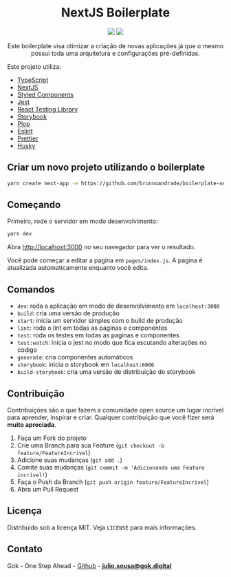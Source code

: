 <h1 align="center">NextJS Boilerplate</h1>

<p align="center">
  <img src="https://img.shields.io/static/v1?label=nextjs&message=framework&color=black&style=for-the-badge&logo=NEXTJS"/>
  <img src="https://img.shields.io/static/v1?label=typescript&message=language&color=blue&style=for-the-badge&logo=TYPESCRIPT"/>
</p>

<p align="center">Este boilerplate visa otimizar a criação de novas aplicações já que o mesmo possui toda uma arquitetura e configurações pré-definidas.</p>

Este projeto utiliza:

- [TypeScript](https://www.typescriptlang.org/)
- [NextJS](https://nextjs.org/)
- [Styled Components](https://styled-components.com/)
- [Jest](https://jestjs.io/)
- [React Testing Library](https://testing-library.com/docs/react-testing-library/intro)
- [Storybook](https://storybook.js.org/)
- [Plop](https://plopjs.com/)
- [Eslint](https://eslint.org/)
- [Prettier](https://prettier.io/)
- [Husky](https://github.com/typicode/husky)

## Criar um novo projeto utilizando o boilerplate

```bash
yarn create next-app -e https://github.com/brunnoandrade/boilerplate-nextjs
```

## Começando

Primeiro, rode o servidor em modo desenvolvimento:

```bash
yarn dev
```

Abra [http://localhost:3000](http://localhost:3000) no seu navegador para ver o resultado.

Você pode começar a editar a pagina em `pages/index.js`. A pagina é atualizada automaticamente enquanto você edita.

## Comandos

- `dev`: roda a aplicação em modo de desenvolvimento em `localhost:3000`
- `build`: cria uma versão de produção
- `start`: inicia um servidor simples com o build de produção
- `lint`: roda o lint em todas as paginas e componentes
- `test`: roda os testes em todas as paginas e componentes
- `test:watch`: inicia o jest no modo que fica escutando alterações no código
- `generate`: cria componentes automáticos
- `storybook`: inicia o storybook em `localhost:6006`
- `build-storybook`: cria uma versão de distribuição do storybook

<!-- CONTRIBUTING -->

## Contribuição

Contribuições são o que fazem a comunidade open source um lugar incrível para aprender, inspirar e criar. Qualquer contribuição que você fizer será **muito apreciada**.

1. Faça um Fork do projeto
2. Crie uma Branch para sua Feature (`git checkout -b feature/FeatureIncrivel`)
3. Adicione suas mudanças (`git add .`)
4. Comite suas mudanças (`git commit -m 'Adicionando uma Feature incrível!`)
5. Faça o Push da Branch (`git push origin feature/FeatureIncrivel`)
6. Abra um Pull Request

<!-- LICENSE -->

## Licença

Distribuído sob a licença MIT. Veja `LICENSE` para mais informações.

<!-- CONTACT -->

## Contato

Gok - One Step Ahead - [Github](https://github.com/gok-dev) - **julio.sousa@gok.digital**

